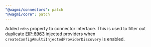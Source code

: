 ```yaml
---
"@wagmi/connectors": patch
"@wagmi/core": patch
---
```


Added `rdns` property to connector interface. This is used to filter out duplicate [EIP-6963](https://eips.ethereum.org/EIPS/eip-6963) injected providers when `createConfig#multiInjectedProviderDiscovery` is enabled.
